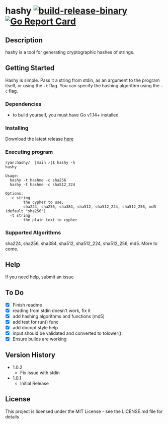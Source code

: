 # hashy [![build-release-binary](https://github.com/rnemeth90/hashy/actions/workflows/build.yaml/badge.svg)](https://github.com/rnemeth90/hashy/actions/workflows/build.yaml) [![Go Report Card](https://goreportcard.com/badge/github.com/rnemeth90/hashy/)](https://goreportcard.com/report/github.com/rnemeth90/hashy/)
## Description
hashy is a tool for generating cryptographic hashes of strings.

## Getting Started
Hashy is simple. Pass it a string from stdin, as an argument to the program itself, or using the `-t` flag. You can specify the hashing algorithm using the `-c` flag.

### Dependencies
* to build yourself, you must have Go v1.14+ installed

### Installing

Download the latest release [here](https://github.com/rnemeth90/hashy/releases)

### Executing program
```
ryan:hashy/  |main ✓|$ hashy -h
hashy

Usage:
  hashy -t hashme -c sha256
  hashy -t hashme -c sha512_224

Options:
  -c string
        the cypher to use;
        sha224, sha256, sha384, sha512, sha512_224, sha512_256, md5 (default "sha256")
  -t string
        the plain text to cypher
```

### Supported Algorithms
sha224, sha256, sha384, sha512, sha512_224, sha512_256, md5. More to come.

## Help
If you need help, submit an issue

## To Do
- [x] Finish readme
- [x] reading from stdin doesn't work, fix it
- [x] add hashing algorithms and functions (md5)
- [x] add test for run() func
- [x] add docopt style help
- [x] input should be validated and converted to tolower()
- [x] Ensure builds are working

## Version History
* 1.0.2
    * Fix issue with stdin
* 1.0.1
    * Initial Release

## License
This project is licensed under the MIT License - see the LICENSE.md file for details
